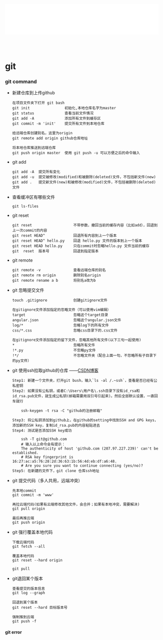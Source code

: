 <iframe id='head' align="center" width="100%" height="100" src="others_show.html"  frameborder="no" border="0" marginwidth="0" marginheight="px" scrolling="no" ></iframe>

<style>
    .iframe{margin:0 auto;}
</style>
<script src="https://code.jquery.com/jquery-3.1.1.min.js"></script>
<script>
    var oDiv = document.getElementById('head');
    oDiv.style.position = 'fixed'; oDiv.style.top = '0px'; oDiv.style.left = '0px'; oDiv.style.backgroundColor = 'rgba(255,255,255,0)';
    document.querySelector("body > div > h1 > a").innerHTML=''
    document.title="others/git";
</script>
<br><br>
<!-- ___________________________________________ -->
<!-- ___________________________________________ -->



# git

### git command


* 新建仓库到上传github
    ```git
    在项目文件夹下打开 git bash
    git init                初始化,本地仓库名字为master
    git status              查看当前文件情况
    git add -A              添加所有文件到缓存区
    git commit -m 'init'    提交所有文件到本地仓库

    给远端仓库创建别名，这里为origin
    git remote add origin github仓库地址
    
    将本地仓库推送到远端仓库
    git push origin master  使用 git push -u 可以方便之后的命令输入

    ```

* git add
    ```git
    git add -A  提交所有变化
    git add -u  提交被修改(modified)和被删除(deleted)文件，不包括新文件(new)
    git add .   提交新文件(new)和被修改(modified)文件，不包括被删除(deleted)文件
    ```
* 查看缓冲区有哪些文件
    ```git
    git ls-files
    ```


* git reset
    ```git
    git reset                   不带参数，撤回当前的缓存内容（比如add），回退到上一次commit的内容
    git reset HEAD^             回退所有内容到上一个版本  
    git reset HEAD^ hello.py    回退 hello.py 文件的版本到上一个版本
    git reset HEAD hello.py     只在commit时忽略hello.py 文件当前的缓存  
    git  reset  版本号           回退到指定版本
    ```

* git remote
    ```git
    git remote -v               查看远端仓库的别名
    git remote rm origin        删除别名origin
    git remote rename a b       将别名a改为b
    ```

* git 忽略提交文件
    ```git
    touch .gitignore            创建gitignore文件
        
    在gitignore文件添加指定的忽略文件（可以使用vim编辑）
    target                      忽略这个target目录
    angular.json                忽略这个angular.json文件
    log/*                       忽略log下的所有文件
    css/*.css                   忽略css目录下的.css文件

    在gitignore文件添加指定的留下文件，忽略其他所有文件(以下三句一起使用)
    *                           忽略所有文件
    !*.py                       不忽略py文件
    !*/                         不忽略文件夹（配合上面一句，不忽略所有子目录下的py文件）
    ```

* git 使用ssh拉取github的仓库 ——[CSDN博客](https://blog.csdn.net/felicity294250051/article/details/53606158)
    ```git
    Step1: 新建一个文件夹，打开git bush，输入`ls -al /.~ssh`，查看是否已经有公私密钥
    Step2: 如果没有公私钥，或者C:\Users\用户名\.ssh目录下没有id_rsa和id_rsa.pub文件，就生成公私钥(邮箱需要用双引号引起来)。然后全部默认设置，一直回车就行
        
        ssh-keygen -t rsa -C "github的注册邮箱"

    Step3: 将公私钥添加到github上，在github的setting中找到SSH and GPG keys，添加新的SSH key，复制id_rsa.pub的内容粘贴进去
    Step4: 测试是否添加SSH key成功
        
        ssh -T git@github.com
        # 输入以上命令会有提示：
        The authenticity of host 'github.com (207.97.227.239)' can't be established.
        # RSA key fingerprint is 16:27:ac:a5:76:28:2d:36:63:1b:56:4d:eb:df:a6:48.
        # Are you sure you want to continue connecting (yes/no)?
    Step5: 在新建的文件下，git clone 仓库ssh地址
     ```

* git 提交代码（多人共用，远端冲突）
    ```git
    先本地commit
    git commit -m 'www'

    再拉云端代码(如果有云端修改其他文件，会合并；如果有本地冲突，需要解决)
    git pull origin

    最后再推云端
    git push origin
    ```

* git 强行覆盖本地代码
    ```git
    下载云端代码
    git fetch --all

    覆盖本地代码
    git reset --hard origin

    git pull
    ```

* git退回某个版本
    ```git
    查看提交的版本信息
    git log --graph

    回退到某个版本               
    git reset --hard 目标版本号

    强制推到云端
    git push -f     
    ```
     
#### git error

